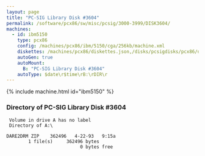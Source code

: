 ```yaml
---
layout: page
title: "PC-SIG Library Disk #3604"
permalink: /software/pcx86/sw/misc/pcsig/3000-3999/DISK3604/
machines:
  - id: ibm5150
    type: pcx86
    config: /machines/pcx86/ibm/5150/cga/256kb/machine.xml
    diskettes: /machines/pcx86/diskettes.json,/disks/pcsigdisks/pcx86/diskettes.json
    autoGen: true
    autoMount:
      B: "PC-SIG Library Disk #3604"
    autoType: $date\r$time\rB:\rDIR\r
---
```


{% include machine.html id="ibm5150" %}

### Directory of PC-SIG Library Disk #3604

     Volume in drive A has no label
     Directory of A:\

    DARE2DRM ZIP    362496   4-22-93   9:15a
            1 file(s)     362496 bytes
                               0 bytes free
